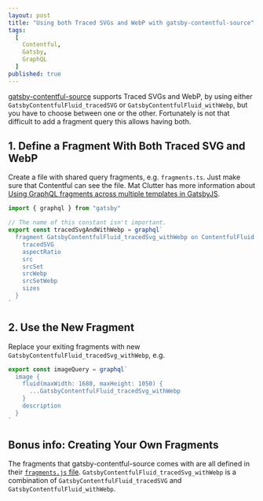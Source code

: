 ```yaml
---
layout: post
title: "Using both Traced SVGs and WebP with gatsby-contentful-source"
tags:
  [
    Contentful,
    Gatsby,
    GraphQL
  ]
published: true
---
```


[gatsby-contentful-source](https://www.gatsbyjs.com/plugins/gatsby-source-contentful/) supports Traced SVGs and WebP, by using either `GatsbyContentfulFluid_tracedSVG` or `GatsbyContentfulFluid_withWebp`, but you have to choose between one or the other. Fortunately is not that difficult to add a fragment query this allows having both.

## 1. Define a Fragment With Both Traced SVG and WebP

Create a file with shared query fragments, e.g. `fragments.ts`. Just make sure that Contentful can see the file. Mat Clutter has more information about [Using GraphQL fragments across multiple templates in GatsbyJS](https://medium.com/flatiron-labs/using-graphql-fragments-across-multiple-templates-in-gatsbyjs-7731a2d28bbd#c06c).

```typescript
import { graphql } from "gatsby"

// The name of this constant isn't important.
export const tracedSvgAndWithWebp = graphql`
  fragment GatsbyContentfulFluid_tracedSvg_withWebp on ContentfulFluid {
    tracedSVG
    aspectRatio
    src
    srcSet
    srcWebp
    srcSetWebp
    sizes
  }
`
```

## 2. Use the New Fragment

Replace your exiting fragments with new `GatsbyContentfulFluid_tracedSvg_withWebp`, e.g.

```typescript
export const imageQuery = graphql`
  image {
    fluid(maxWidth: 1680, maxHeight: 1050) {
      ...GatsbyContentfulFluid_tracedSvg_withWebp
    }
    description
  }
`
```

## Bonus info: Creating Your Own Fragments

The fragments that gatsby-contentful-source comes with are all defined in their [`fragments.js` file](https://github.com/gatsbyjs/gatsby/blob/master/packages/gatsby-source-contentful/src/fragments.js). `GatsbyContentfulFluid_tracedSvg_withWebp` is a combination of  `GatsbyContentfulFluid_tracedSVG` and `GatsbyContentfulFluid_withWebp`.
